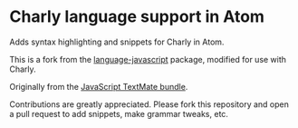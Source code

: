 # Charly language support in Atom

Adds syntax highlighting and snippets for Charly in Atom.

This is a fork from the [language-javascript](https://github.com/atom/language-javascript) package, modified for use with Charly.

Originally [](http://flight-manual.atom.io/hacking-atom/sections/converting-from-textmate)
from the [JavaScript TextMate bundle](https://github.com/textmate/javascript.tmbundle).

Contributions are greatly appreciated. Please fork this repository and open a
pull request to add snippets, make grammar tweaks, etc.

